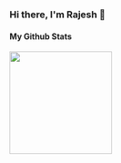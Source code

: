 ### Hi there, I'm Rajesh 👋

<!-- ### Glad to see you here! ![visitors](https://visitor-badge.glitch.me/badge?page_id=${raj-rathod}.${468134123}) -->
#### My Github Stats 
<img height="180em" src="https://github-readme-stats.vercel.app/api?username=raj-rathod&show_icons=true&hide_border=true&&count_private=true&include_all_commits=true&theme=tokyonight" />
